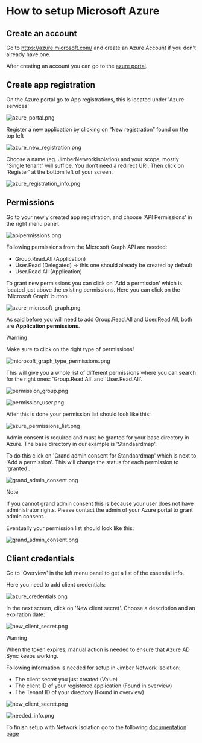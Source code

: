 # How to setup Microsoft Azure

## Create an account

Go to https://azure.microsoft.com/ and create an Azure Account if you don't already have one.

After creating an account you can go to the [azure portal](https://portal.azure.com/#home).

## Create app registration

On the Azure portal go to App registrations, this is located under 'Azure services'

![azure_portal.png](/azure_portal.png ":size=900")

Register a new application by clicking on “New registration” found on the top left

![azure_new_registration.png](/azure_new_registration.png ":size=900")

Choose a name (eg. JimberNetworkIsolation) and your scope, mostly “Single tenant” will suffice.
You don’t need a redirect URI.
Then click on ‘Register’ at the bottom left of your screen.

![azure_registration_info.png](/azure_registration_info.png ":size=900")

## Permissions

Go to your newly created app registration, and choose 'API Permissions' in the right menu panel.

![apipermissions.png](/apipermissions.png ":size=900")

Following permissions from the Microsoft Graph API are needed:

- Group.Read.All (Application)
- User.Read (Delegated) -> this one should already be created by default
- User.Read.All (Application)

To grant new permissions you can click on 'Add a permission' which is located just above the existing permissions.
Here you can click on the 'Microsoft Graph' button.

![azure_microsoft_graph.png](/request_api.png ":size=900")

As said before you will need to add Group.Read.All and User.Read.All, both are **Application permissions**.

> [!WARNING]
> Make sure to click on the right type of permissions!

![microsoft_graph_type_permissions.png](/request_api_2.png ":size=900")

This will give you a whole list of different permissions where you can search for the right ones: 'Group.Read.All' and 'User.Read.All'.

![permission_group.png](/permission_group.png ":size=500")

![permission_user.png](/permission_user.png ":size=500")

After this is done your permission list should look like this:

![azure_permissions_list.png](/azure_permissions_list.png ":size=900")

Admin consent is required and must be granted for your base directory in Azure. The base directory in our example is 'Standaardmap'.

To do this click on 'Grand admin consent for Standaardmap' which is next to 'Add a permission'. This will change the status for each permission to 'granted'.

![grand_admin_consent.png](/grant_admin_consent.png ":size=900")

> [!NOTE]
> If you cannot grand admin consent this is because your user does not have administrator rights. Please contact the admin of your Azure portal to grant admin consent.

Eventually your permission list should look like this:

![grand_admin_consent.png](/configured_permissions.png ":size=900")

## Client credentials

Go to 'Overview' in the left menu panel to get a list of the essential info.

Here you need to add client credentials:

![azure_credentials.png](/azure_credentials.png ":size=900")

In the next screen, click on 'New client secret'. Choose a description and an expiration date:

![new_client_secret.png](/new_client_secret.png ":size=900")

> [!WARNING]
> When the token expires, manual action is needed to ensure that Azure AD Sync keeps working.

Following information is needed for setup in Jimber Network Isolation:

- The client secret you just created (Value)
- The client ID of your registered application (Found in overview)
- The Tenant ID of your directory (Found in overview)

![new_client_secret.png](/secret_id.png ":size=900")

![needed_info.png](/needed_info.png ":size=900")

To finish setup with Network Isolation go to the following [documentation page](/company/integrations/integrations.md)
